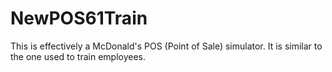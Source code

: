 # NewPOS61Train
 This is effectively a McDonald's POS (Point of Sale) simulator. It is similar to the one used to train employees. 
